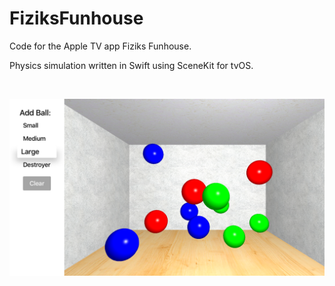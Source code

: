 # FiziksFunhouse
Code for the Apple TV app Fiziks Funhouse.

Physics simulation written in Swift using SceneKit for tvOS.

<br />

![Fiziks Funhouse](OtherAssets/ScreenShot.png?raw=true)
